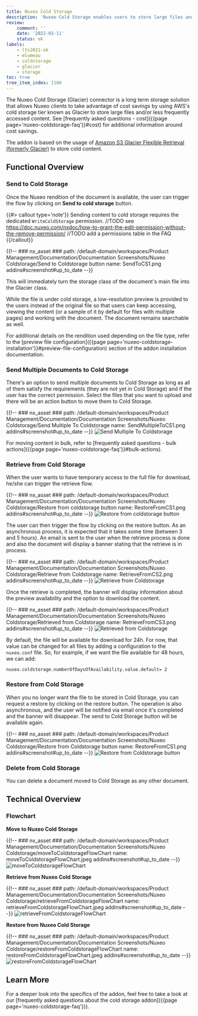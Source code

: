```yaml
---
title: Nuxeo Cold Storage
description: 'Nuxeo Cold Storage enables users to store large files and/or less frequently accessed content.'
review:
    comment: ''
    date: '2022-02-11'
    status: ok
labels:
    - lts2021-ok
    - mlumeau
    - coldstorage
    - glacier
    - storage
toc: true
tree_item_index: 1100
---
```


The Nuxeo Cold Storage (Glacier) connector is a long term storage solution that allows Nuxeo clients to take advantage of cost savings by using AWS's cold storage tier known as Glacier to store large files and/or less frequently accessed content. See [frequently asked questions - cost]({{page page='nuxeo-coldstorage-faq'}}#cost) for additional information around cost savings.

The addon is based on the usage of [Amazon S3 Glacier Flexible Retrieval (formerly Glacier)](https://aws.amazon.com/s3/storage-classes/glacier/) to store cold content.

## Functional Overview

### Send to Cold Storage

Once the Nuxeo rendition of the document is available, the user can trigger the flow by clicking on **Send to cold storage** button.

{{#> callout type='note'}}
Sending content to cold storage requires the dedicated `WriteColdStorage` permission. //TODO see https://doc.nuxeo.com/nxdoc/how-to-grant-the-edit-permission-without-the-remove-permission/
//TODO add a permissions table in the FAQ
{{/callout}}

{{!--     ### nx_asset ###
    path: /default-domain/workspaces/Product Management/Documentation/Documentation Screenshots/Nuxeo Coldstorage/Send to Coldstorage button
    name: SendToCS1.png
    addins#screenshot#up_to_date
--}}

This will immediately turn the storage class of the document's main file into the Glacier class.

While the file is under cold storage, a low-resolution preview is provided to the users instead of the original file so that users can keep accessing, viewing the content (or a sample of it by default for files with multiple pages) and working with the document. The document remains searchable as well.

For additional details on the rendition used depending on the file type, refer to the [preview file configuration]({{page page='nuxeo-coldstorage-installation'}}#preview-file-configuration) section of the addon installation documentation.

### Send Multiple Documents to Cold Storage

There's an option to send multiple documents to Cold Storage as long as all of them satisfy the requirements (they are not yet in Cold Storage) and if the user has the correct permission. Select the files that you want to upload and there will be an action button to move them to Cold Storage.

{{!--     ### nx_asset ###
    path: /default-domain/workspaces/Product Management/Documentation/Documentation Screenshots/Nuxeo Coldstorage/Send Multiple To Coldstorage
    name: SendMultipleToCS1.png
    addins#screenshot#up_to_date
--}}
![Send Multiple To Coldstorage](nx_asset://d6f239bd-b830-4b3e-a041-bc23ec2d985c)

For moving content in bulk, refer to [frequently asked questions - bulk actions]({{page page='nuxeo-coldstorage-faq'}}#bulk-actions).

### Retrieve from Cold Storage

When the user wants to have temporary access to the full file for download, he/she can trigger the retrieve flow.

{{!--     ### nx_asset ###
    path: /default-domain/workspaces/Product Management/Documentation/Documentation Screenshots/Nuxeo Coldstorage/Restore from coldstorage button
    name: RestoreFromCS1.png
    addins#screenshot#up_to_date
--}}
![Restore from coldstorage button](nx_asset://bd6ceed7-004f-4d78-a0e7-2740b4871ce0)

The user can then trigger the flow by clicking on the restore button. As an asynchronous process, it is expected that it takes some time (between 3 and 5 hours). An email is sent to the user when the retrieve process is done and also the document will display a banner stating that the retrieve is in process.

{{!--     ### nx_asset ###
    path: /default-domain/workspaces/Product Management/Documentation/Documentation Screenshots/Nuxeo Coldstorage/Retrieve from Coldstorage
    name: RetrieveFromCS2.png
    addins#screenshot#up_to_date
--}}
![Retrieve from Coldstorage](nx_asset://d606f54c-7113-4ce6-a319-be5486c40159)

Once the retrieve is completed, the banner will display information about the preview availability and the option to download the content.

{{!--     ### nx_asset ###
    path: /default-domain/workspaces/Product Management/Documentation/Documentation Screenshots/Nuxeo Coldstorage/Retrieved from Coldstorage
    name: RetrieveFromCS3.png
    addins#screenshot#up_to_date
--}}
![Retrieved from Coldstorage ](nx_asset://514f7467-bce2-404c-9d76-0864c1869b57)


By default, the file will be available for download for 24h. For now, that value can be changed for all files by adding a configuration to the `nuxeo.conf` file. So, for example, if we want the file available for 48 hours, we can add:

```
nuxeo.coldstorage.numberOfDaysOfAvailability.value.default= 2
```

### Restore from Cold Storage

When you no longer want the file to be stored in Cold Storage, you can request a restore by clicking on the restore button. The operation is also asynchronous, and the user will be notified via email once it's completed and the banner will disappear. The send to Cold Storage button will be available again.

{{!--     ### nx_asset ###
    path: /default-domain/workspaces/Product Management/Documentation/Documentation Screenshots/Nuxeo Coldstorage/Restore from Coldstorage button
    name: RestoreFromCS1.png
    addins#screenshot#up_to_date
--}}
![Restore from Coldstorage button](nx_asset://d81515d8-b0b4-451f-be8b-62832f35862d)

### Delete from Cold Storage

You can delete a document moved to Cold Storage as any other document.

## Technical Overview

### Flowchart

**Move to Nuxeo Cold Storage**

{{!--     ### nx_asset ###
    path: /default-domain/workspaces/Product Management/Documentation/Documentation Screenshots/Nuxeo Coldstorage/moveToColdstorageFlowChart
    name: moveToColdstorageFlowChart.jpeg
    addins#screenshot#up_to_date
--}}
![moveToColdstorageFlowChart](nx_asset://4156ced3-b091-4abc-879f-256b4d13825c)


**Retrieve from Nuxeo Cold Storage**

{{!--     ### nx_asset ###
    path: /default-domain/workspaces/Product Management/Documentation/Documentation Screenshots/Nuxeo Coldstorage/retrieveFromColdstorageFlowChart
    name: retrieveFromColdstorageFlowChart.jpeg
    addins#screenshot#up_to_date
--}}
![retrieveFromColdstorageFlowChart](nx_asset://c46c67b6-8cff-4bd6-8c82-0a20a37cc136)

**Restore from Nuxeo Cold Storage**

{{!--     ### nx_asset ###
    path: /default-domain/workspaces/Product Management/Documentation/Documentation Screenshots/Nuxeo Coldstorage/restoreFromColdstorageFlowChart
    name: restoreFromColdstorageFlowChart.jpeg
    addins#screenshot#up_to_date
--}}
![restoreFromColdstorageFlowChart](nx_asset://654c9821-9d0a-4055-8d89-d56aacc50858)

## Learn More

For a deeper look into the specifics of the addon, feel free to take a look at our [frequently asked questions about the cold storage addon]({{page page='nuxeo-coldstorage-faq'}}).
